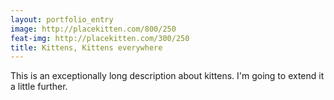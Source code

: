 ```yaml
---
layout: portfolio_entry
image: http://placekitten.com/800/250
feat-img: http://placekitten.com/300/250
title: Kittens, Kittens everywhere
---
```

This is an exceptionally long description about kittens. I'm going to extend it a little further.
